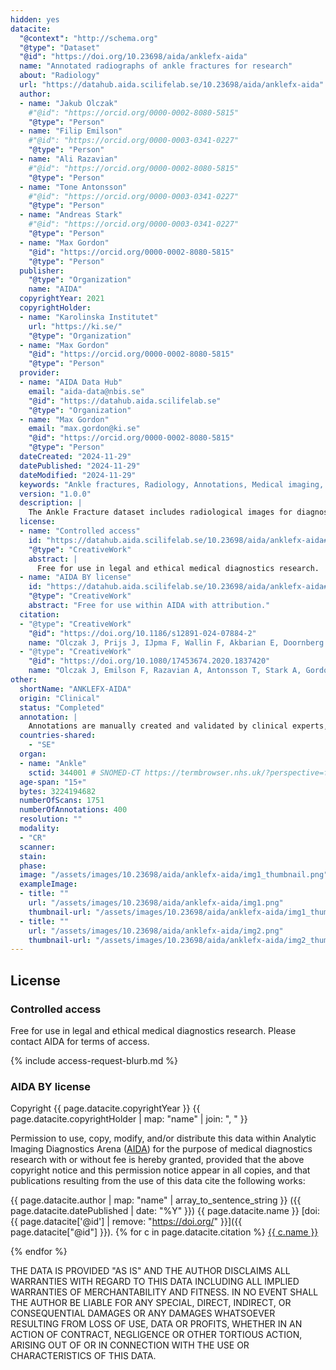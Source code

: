 ```yaml
---
hidden: yes
datacite:
  "@context": "http://schema.org"
  "@type": "Dataset"
  "@id": "https://doi.org/10.23698/aida/anklefx-aida"
  name: "Annotated radiographs of ankle fractures for research"
  about: "Radiology"
  url: "https://datahub.aida.scilifelab.se/10.23698/aida/anklefx-aida"
  author:
  - name: "Jakub Olczak"
    #"@id": "https://orcid.org/0000-0002-8080-5815"
    "@type": "Person"
  - name: "Filip Emilson"
    #"@id": "https://orcid.org/0000-0003-0341-0227"
    "@type": "Person"
  - name: "Ali Razavian"
    #"@id": "https://orcid.org/0000-0002-8080-5815"
    "@type": "Person"
  - name: "Tone Antonsson"
    #"@id": "https://orcid.org/0000-0003-0341-0227"
    "@type": "Person"
  - name: "Andreas Stark"
    #"@id": "https://orcid.org/0000-0003-0341-0227"
    "@type": "Person"
  - name: "Max Gordon"
    "@id": "https://orcid.org/0000-0002-8080-5815"
    "@type": "Person"
  publisher:
    "@type": "Organization"
    name: "AIDA"
  copyrightYear: 2021
  copyrightHolder:
  - name: "Karolinska Institutet"
    url: "https://ki.se/"
    "@type": "Organization"
  - name: "Max Gordon"
    "@id": "https://orcid.org/0000-0002-8080-5815"
    "@type": "Person"
  provider:
  - name: "AIDA Data Hub"
    email: "aida-data@nbis.se"
    "@id": "https://datahub.aida.scilifelab.se"
    "@type": "Organization"
  - name: "Max Gordon"
    email: "max.gordon@ki.se"
    "@id": "https://orcid.org/0000-0002-8080-5815"
    "@type": "Person"
  dateCreated: "2024-11-29"
  datePublished: "2024-11-29"
  dateModified: "2024-11-29"
  keywords: "Ankle fractures, Radiology, Annotations, Medical imaging, AO/OTA"
  version: "1.0.0"
  description: |
    The Ankle Fracture dataset includes radiological images for diagnosing and evaluating ankle fractures. The dataset focuses on X-ray imaging, providing annotations for fracture identification, classification, and severity grading.
  license:
  - name: "Controlled access"
    id: "https://datahub.aida.scilifelab.se/10.23698/aida/anklefx-aida#controlled-access"
    "@type": "CreativeWork"
    abstract: |
      Free for use in legal and ethical medical diagnostics research.
  - name: "AIDA BY license"
    id: "https://datahub.aida.scilifelab.se/10.23698/aida/anklefx-aida#aida-by-license"
    "@type": "CreativeWork"
    abstract: "Free for use within AIDA with attribution."
  citation:
  - "@type": "CreativeWork"
    "@id": "https://doi.org/10.1186/s12891-024-07884-2"
    name: "Olczak J, Prijs J, IJpma F, Wallin F, Akbarian E, Doornberg J, et al. External validation of an artificial intelligence multi-label deep learning model capable of ankle fracture classification. BMC Musculoskelet Disord. 2024 Oct 4;25(1):788."
  - "@type": "CreativeWork"
    "@id": "https://doi.org/10.1080/17453674.2020.1837420"
    name: "Olczak J, Emilson F, Razavian A, Antonsson T, Stark A, Gordon M. Ankle fracture classification using deep learning: automating detailed AO Foundation/Orthopedic Trauma Association (AO/OTA) 2018 malleolar fracture identification reaches a high degree of correct classification. Acta Orthopaedica. 2021 Jan 2;92(1):102–8."
other:
  shortName: "ANKLEFX-AIDA"
  origin: "Clinical"
  status: "Completed"
  annotation: |
    Annotations are manually created and validated by clinical experts, including fracture classification, severity grading, and localization markers on X-rays.
  countries-shared:
    - "SE"
  organ:
  - name: "Ankle"
    sctid: 344001 # SNOMED-CT https://termbrowser.nhs.uk/?perspective=full&conceptId1=344001&edition=uk-edition&release=v20240925&server=https://sctuat.dataproducts.nhs.uk/sct-browser-api/snomed&langRefset=999000681000001101,999001251000000103
  age-span: "15+"
  bytes: 3224194682
  numberOfScans: 1751
  numberOfAnnotations: 400
  resolution: ""
  modality:
  - "CR"
  scanner:
  stain:
  phase:
  image: "/assets/images/10.23698/aida/anklefx-aida/img1_thumbnail.png"
  exampleImage:
  - title: ""
    url: "/assets/images/10.23698/aida/anklefx-aida/img1.png"
    thumbnail-url: "/assets/images/10.23698/aida/anklefx-aida/img1_thumbnail.png"
  - title: ""
    url: "/assets/images/10.23698/aida/anklefx-aida/img2.png"
    thumbnail-url: "/assets/images/10.23698/aida/anklefx-aida/img2_thumbnail.png"
---
```

## License
### Controlled access
Free for use in legal and ethical medical diagnostics research.
Please contact AIDA for terms of access.

{% include access-request-blurb.md %}

### AIDA BY license
Copyright
{{ page.datacite.copyrightYear }}
{{ page.datacite.copyrightHolder | map: "name" |  join: ", " }}

Permission to use, copy, modify, and/or distribute this data within Analytic
Imaging Diagnostics Arena ([AIDA](https://medtech4health.se/aida)) for the
purpose of medical diagnostics research with or without fee is hereby granted,
provided that the above copyright notice and this permission notice appear in
all copies, and that publications resulting from the use of this data cite the
following works:

{{ page.datacite.author | map: "name" | array_to_sentence_string }}
({{ page.datacite.datePublished | date: "%Y" }})
{{ page.datacite.name }}
[doi:{{ page.datacite['@id'] | remove: "https://doi.org/" }}]({{ page.datacite["@id"] }}).
{% for c in page.datacite.citation %}
  [{{ c.name }}]({{c["@id"]}})

{% endfor %}

THE DATA IS PROVIDED "AS IS" AND THE AUTHOR DISCLAIMS ALL WARRANTIES WITH REGARD
TO THIS DATA INCLUDING ALL IMPLIED WARRANTIES OF MERCHANTABILITY AND FITNESS. IN
NO EVENT SHALL THE AUTHOR BE LIABLE FOR ANY SPECIAL, DIRECT, INDIRECT, OR
CONSEQUENTIAL DAMAGES OR ANY DAMAGES WHATSOEVER RESULTING FROM LOSS OF USE, DATA
OR PROFITS, WHETHER IN AN ACTION OF CONTRACT, NEGLIGENCE OR OTHER TORTIOUS
ACTION, ARISING OUT OF OR IN CONNECTION WITH THE USE OR CHARACTERISTICS OF THIS
DATA.
